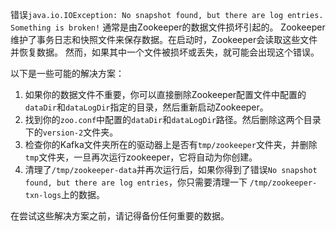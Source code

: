 错误`java.io.IOException: No snapshot found, but there are log entries. Something is broken!` 通常是由Zookeeper的数据文件损坏引起的。
Zookeeper维护了事务日志和快照文件来保存数据。在启动时，Zookeeper会读取这些文件并恢复数据。
然而，如果其中一个文件被损坏或丢失，就可能会出现这个错误。

以下是一些可能的解决方案：

1. 如果你的数据文件不重要，你可以直接删除Zookeeper配置文件中配置的`dataDir`和`dataLogDir`指定的目录，然后重新启动Zookeeper。
2. 找到你的`zoo.conf`中配置的`dataDir`和`dataLogDir`路径。然后删除这两个目录下的`version-2`文件夹。
3. 检查你的Kafka文件夹所在的驱动器上是否有`tmp/zookeeper`文件夹，并删除`tmp`文件夹，一旦再次运行zookeeper，它将自动为你创建。
4. 清理了`/tmp/zookeeper-data`并再次运行后，如果你得到了错误`No snapshot found, but there are log entries`，你只需要清理一下
   `/tmp/zookeeper-txn-logs`上的数据。

在尝试这些解决方案之前，请记得备份任何重要的数据。